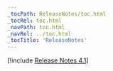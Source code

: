```yaml
---
_tocPath: ReleaseNotes/toc.html
_tocRel: toc.html
_navPath: toc.html
_navRel: ../toc.html
_tocTitle: 'ReleaseNotes'
---
```

[!include [Release Notes 4.1](ReleaseNotes.md)]